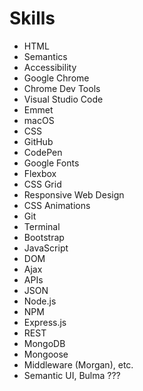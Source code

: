 # Skills

- HTML
- Semantics
- Accessibility
- Google Chrome
- Chrome Dev Tools
- Visual Studio Code
- Emmet
- macOS
- CSS
- GitHub
- CodePen
- Google Fonts
- Flexbox
- CSS Grid
- Responsive Web Design
- CSS Animations
- Git
- Terminal
- Bootstrap
- JavaScript
- DOM
- Ajax
- APIs
- JSON
- Node.js
- NPM
- Express.js
- REST
- MongoDB
- Mongoose
- Middleware (Morgan), etc.
- Semantic UI, Bulma ???

